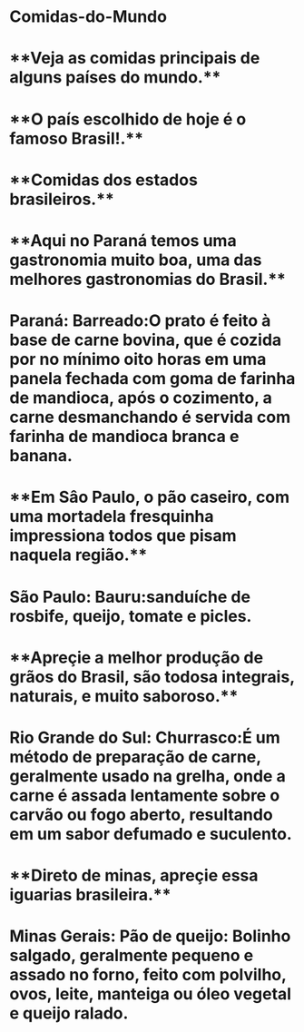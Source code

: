 #                        Comidas-do-Mundo
<h1>**Veja as comidas principais de alguns países do mundo.**<h1>

<h1>**O país escolhido de hoje é o famoso Brasil!.**<h1>

<h1>**Comidas dos estados brasileiros.**<h1>

<h1>**Aqui no Paraná temos uma gastronomia muito boa, uma das melhores gastronomias do Brasil.**<h1>

Paraná:
Barreado:O prato é feito à base de carne bovina, que é cozida por no mínimo oito horas em uma panela fechada com goma de farinha de mandioca, após o cozimento, a carne desmanchando é servida com farinha de mandioca branca e banana.

<h1>**Em Sâo Paulo, o pão caseiro, com uma mortadela fresquinha impressiona todos que pisam naquela 
região.**<h1>

São Paulo:
Bauru:sanduíche de rosbife, queijo, tomate e picles.

<h1>**Apreçie a melhor produção de grãos do Brasil, são todosa integrais, naturais, e muito saboroso.**<h1>

Rio Grande do Sul:
Churrasco:É  um método de preparação de carne, geralmente usado na grelha, onde a carne é assada lentamente sobre o carvão ou fogo aberto, resultando em um sabor defumado e suculento.

<h1>**Direto de minas, apreçie essa iguarias brasileira.**<h1>

Minas Gerais:
Pão de queijo: Bolinho salgado, geralmente pequeno e assado no forno, feito com polvilho, ovos, leite, manteiga ou óleo vegetal e queijo ralado.


